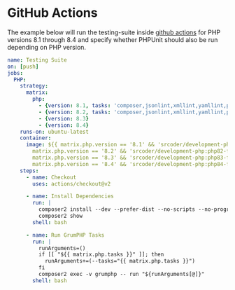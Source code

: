 # GitHub Actions

The example below will run the testing-suite inside [github actions](https://github.com/features/actions)
for PHP versions 8.1 through 8.4 and specify whether PHPUnit should also be run depending on PHP version.

```yml
name: Testing Suite
on: [push]
jobs:
  PHP:
    strategy:
      matrix:
        php:
          - {version: 8.1, tasks: 'composer,jsonlint,xmllint,yamllint,phpcs,phplint,phpmd,phpstan,securitychecker_enlightn'}
          - {version: 8.2, tasks: 'composer,jsonlint,xmllint,yamllint,phpcs,phplint,phpmd,phpstan,securitychecker_enlightn'}
          - {version: 8.3}
          - {version: 8.4}
    runs-on: ubuntu-latest
    container:
      image: ${{ matrix.php.version == '8.1' && 'srcoder/development-php:php81-fpm' ||
        matrix.php.version == '8.2' && 'srcoder/development-php:php82-fpm' ||
        matrix.php.version == '8.3' && 'srcoder/development-php:php83-fpm' ||
        matrix.php.version == '8.4' && 'srcoder/development-php:php84-fpm' }}
    steps:
      - name: Checkout
        uses: actions/checkout@v2

      - name: Install Dependencies
        run: |
          composer2 install --dev --prefer-dist --no-scripts --no-progress --optimize-autoloader --no-interaction -vvv
          composer2 show
        shell: bash

      - name: Run GrumPHP Tasks
        run: |
          runArguments=()
          if [[ "${{ matrix.php.tasks }}" ]]; then
            runArguments+=(--tasks="{{ matrix.php.tasks }}")
          fi
          composer2 exec -v grumphp -- run "${runArguments[@]}"
        shell: bash
```
